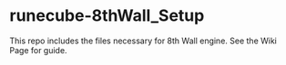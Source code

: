 # runecube-8thWall_Setup
This repo includes the files necessary for 8th Wall engine. See the Wiki Page for guide.
